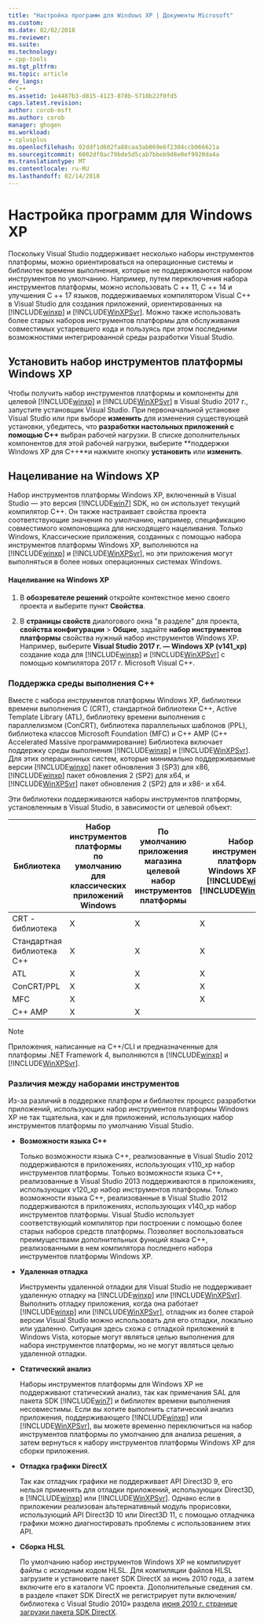 ```yaml
---
title: "Настройка программ для Windows XP | Документы Microsoft"
ms.custom: 
ms.date: 02/02/2018
ms.reviewer: 
ms.suite: 
ms.technology:
- cpp-tools
ms.tgt_pltfrm: 
ms.topic: article
dev_langs:
- C++
ms.assetid: 1e4487b3-d815-4123-878b-5718b22f0fd5
caps.latest.revision: 
author: corob-msft
ms.author: corob
manager: ghogen
ms.workload:
- cplusplus
ms.openlocfilehash: 02ddf1d602fa88caa3ab069e6f2304ccb066621a
ms.sourcegitcommit: 6002df0ac79bde5d5cab7bbeb9d8e0ef9920da4a
ms.translationtype: MT
ms.contentlocale: ru-RU
ms.lasthandoff: 02/14/2018
---
```

# <a name="configuring-programs-for-windows-xp"></a>Настройка программ для Windows XP

Поскольку Visual Studio поддерживает несколько наборы инструментов платформы, можно ориентироваться на операционные системы и библиотек времени выполнения, которые не поддерживаются набором инструментов по умолчанию. Например, путем переключения набора инструментов платформы, можно использовать C ++ 11, C ++ 14 и улучшения C ++ 17 языков, поддерживаемых компилятором Visual C++ в Visual Studio для создания приложений, ориентированных на [!INCLUDE[winxp](../build/includes/winxp_md.md)] и [!INCLUDE[WinXPSvr](../build/includes/winxpsvr_md.md)]. Можно также использовать более старых наборов инструментов платформы для обслуживания совместимых устаревшего кода и пользуясь при этом последними возможностями интегрированной среды разработки Visual Studio.

## <a name="install-the-windows-xp-platform-toolset"></a>Установить набор инструментов платформы Windows XP

Чтобы получить набор инструментов платформы и компоненты для целевой [!INCLUDE[winxp](../build/includes/winxp_md.md)] и [!INCLUDE[WinXPSvr](../build/includes/winxpsvr_md.md)] в Visual Studio 2017 г., запустите установщик Visual Studio. При первоначальной установке Visual Studio или при выборе **изменить** для изменения существующей установки, убедитесь, что **разработки настольных приложений с помощью C++** выбран рабочей нагрузки. В списке дополнительных компонентов для этой рабочей нагрузки, выберите **поддержки Windows XP для C++**и нажмите кнопку **установить** или **изменить**.

## <a name="windows-xp-targeting-experience"></a>Нацеливание на Windows XP

Набор инструментов платформы Windows XP, включенный в Visual Studio — это версия [!INCLUDE[win7](../build/includes/win7_md.md)] SDK, но он использует текущий компилятор C++. Он также настраивает свойства проекта соответствующие значения по умолчанию, например, спецификацию совместимого компоновщика для нисходящего нацеливания. Только Windows, Классические приложения, созданных с помощью набора инструментов платформы Windows XP, выполняются на [!INCLUDE[winxp](../build/includes/winxp_md.md)] и [!INCLUDE[WinXPSvr](../build/includes/winxpsvr_md.md)], но эти приложения могут выполняться в более новых операционных системах Windows.

#### <a name="to-target-windows-xp"></a>Нацеливание на Windows XP

1. В **обозревателе решений** откройте контекстное меню своего проекта и выберите пункт **Свойства**.

1. В **страницы свойств** диалогового окна "в разделе" для проекта, **свойства конфигурации** > **Общие**, задайте **набор инструментов платформы** свойства нужный набор инструментов Windows XP. Например, выберите **Visual Studio 2017 г. — Windows XP (v141_xp)** создание кода для [!INCLUDE[winxp](../build/includes/winxp_md.md)] и [!INCLUDE[WinXPSvr](../build/includes/winxpsvr_md.md)] с помощью компилятора 2017 г. Microsoft Visual C++.

### <a name="c-runtime-support"></a>Поддержка среды выполнения C++

Вместе с набора инструментов платформы Windows XP, библиотеки времени выполнения C (CRT), стандартной библиотеки C++, Active Template Library (ATL), библиотеку времени выполнения с параллелизмом (ConCRT), библиотека параллельных шаблонов (PPL), библиотека классов Microsoft Foundation (MFC) и C++ AMP (C++ Accelerated Massive программирование) Библиотека включает поддержку среды выполнения [!INCLUDE[winxp](../build/includes/winxp_md.md)] и [!INCLUDE[WinXPSvr](../build/includes/winxpsvr_md.md)]. Для этих операционных систем, которые минимально поддерживаемые версии [!INCLUDE[winxp](../build/includes/winxp_md.md)] пакет обновления 3 (SP3) для x86, [!INCLUDE[winxp](../build/includes/winxp_md.md)] пакет обновления 2 (SP2) для x64, и [!INCLUDE[WinXPSvr](../build/includes/winxpsvr_md.md)] пакет обновления 2 (SP2) для и x86- и x64.

Эти библиотеки поддерживаются наборы инструментов платформы, установленным в Visual Studio, в зависимости от целевой объект:

|Библиотека|Набор инструментов платформы по умолчанию для классических приложений Windows|По умолчанию приложения магазина целевой набор инструментов платформы|Набор инструментов платформы Windows XP для [!INCLUDE[winxp](../build/includes/winxp_md.md)], [!INCLUDE[WinXPSvr](../build/includes/winxpsvr_md.md)]|
|---|---|---|---|
|CRT - библиотека|X|X|X|
|Стандартная библиотека C++|X|X|X|
|ATL|X|X|X|
|ConCRT/PPL|X|X|X|
|MFC|X||X|
|C++ AMP|X|X||

> [!NOTE]
> Приложения, написанные на C++/CLI и предназначенные для платформы .NET Framework 4, выполняются в [!INCLUDE[winxp](../build/includes/winxp_md.md)] и [!INCLUDE[WinXPSvr](../build/includes/winxpsvr_md.md)].

### <a name="differences-between-the-toolsets"></a>Различия между наборами инструментов

Из-за различий в поддержке платформ и библиотек процесс разработки приложений, использующих набор инструментов платформы Windows XP не так тщательна, как и для приложений, использующих набор инструментов платформы по умолчанию Visual Studio.

- **Возможности языка C++**

   Только возможности языка C++, реализованные в Visual Studio 2012 поддерживаются в приложениях, использующих v110\_xp набор инструментов платформы. Только возможности языка C++, реализованные в Visual Studio 2013 поддерживаются в приложениях, использующих v120\_xp набор инструментов платформы. Только возможности языка C++, реализованные в Visual Studio 2012 поддерживаются в приложениях, использующих v140\_xp набор инструментов платформы. Visual Studio использует соответствующий компилятор при построении с помощью более старых наборов средств платформы. Позволяет воспользоваться преимуществами дополнительных функций языка C++, реализованными в нем компилятора последнего набора инструментов платформы Windows XP.

- **Удаленная отладка**

   Инструменты удаленной отладки для Visual Studio не поддерживает удаленную отладку на [!INCLUDE[winxp](../build/includes/winxp_md.md)] или [!INCLUDE[WinXPSvr](../build/includes/winxpsvr_md.md)]. Выполнить отладку приложения, когда она работает [!INCLUDE[winxp](../build/includes/winxp_md.md)] или [!INCLUDE[WinXPSvr](../build/includes/winxpsvr_md.md)], отладчик из более старой версии Visual Studio можно использовать для его отладки, локально или удаленно. Ситуация здесь схожа с отладкой приложений в Windows Vista, которые могут являться целью выполнения для набора инструментов платформы, но не могут являться целью удаленной отладки.

- **Статический анализ**

   Наборы инструментов платформы для Windows XP не поддерживают статический анализ, так как примечания SAL для пакета SDK [!INCLUDE[win7](../build/includes/win7_md.md)] и библиотек времени выполнения несовместимы. Если вы хотите выполнить статический анализ приложения, поддерживающего [!INCLUDE[winxp](../build/includes/winxp_md.md)] или [!INCLUDE[WinXPSvr](../build/includes/winxpsvr_md.md)], вы можете временно переключиться на набор инструментов платформы по умолчанию для анализа решения, а затем вернуться к набору инструментов платформы Windows XP для сборки приложения.

- **Отладка графики DirectX**

     Так как отладчик графики не поддерживает API Direct3D 9, его нельзя применять для отладки приложений, использующих Direct3D, в [!INCLUDE[winxp](../build/includes/winxp_md.md)] или [!INCLUDE[WinXPSvr](../build/includes/winxpsvr_md.md)]. Однако если в приложении реализован альтернативный модуль прорисовки, использующий API Direct3D 10 или Direct3D 11, с помощью отладчика графики можно диагностировать проблемы с использованием этих API.

- **Сборка HLSL**

   По умолчанию набор инструментов Windows XP не компилирует файлы с исходным кодом HLSL. Для компиляции файлов HLSL загрузите и установите пакет SDK DirectX за июнь 2010 года, а затем включите его в каталоги VC проекта. Дополнительные сведения см. в разделе «пакет SDK DirectX не регистрирует пути включения/библиотека с Visual Studio 2010» раздела [июня 2010 г. странице загрузки пакета SDK DirectX](http://www.microsoft.com/download/details.aspx?displaylang=en&id=6812).
